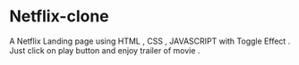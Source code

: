 # Netflix-clone
A Netflix Landing page using HTML , CSS , JAVASCRIPT with Toggle Effect .
Just click on play button and enjoy trailer of movie .  
